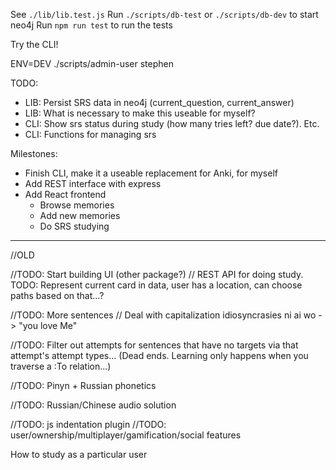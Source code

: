 
See `./lib/lib.test.js`
Run `./scripts/db-test` or `./scripts/db-dev` to start neo4j
Run `npm run test` to run the tests

Try the CLI!

ENV=DEV ./scripts/admin-user stephen

TODO:
* LIB: Persist SRS data in neo4j (current_question, current_answer)
* LIB: What is necessary to make this useable for myself? 
* CLI: Show srs status during study (how many tries left? due date?).  Etc.
* CLI: Functions for managing srs 



Milestones:
* Finish CLI, make it a useable replacement for Anki, for myself
* Add REST interface with express
* Add React frontend
  - Browse memories
  - Add new memories
  - Do SRS studying 




----

//OLD

//TODO: Start building UI (other package?)
//  REST API for doing study.  TODO: Represent current card in data, user has a location, can choose paths based on that...?

//TODO: More sentences
//  Deal with capitalization idiosyncrasies
    ni ai wo -> "you love Me"

//TODO: Filter out attempts for sentences that have no targets via that attempt's attempt types... (Dead ends.  Learning only happens when you traverse a :To relation...)

//TODO: Pinyn + Russian phonetics

//TODO: Russian/Chinese audio solution 

//TODO: js indentation plugin
//TODO: user/ownership/multiplayer/gamification/social features

How to study as a particular user

